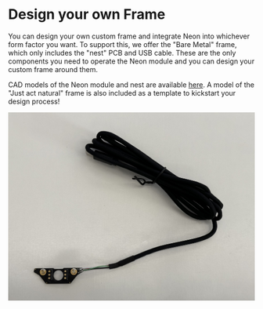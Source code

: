 # Design your own Frame
You can design your own custom frame and integrate Neon into whichever form factor you want. To support this, we offer the "Bare Metal" frame, which only includes the "nest" PCB and USB cable. These are the only components you need to operate the Neon module and you can design your custom frame around them.

CAD models of the Neon module and nest are available [here](https://github.com/pupil-labs/neon-geometry). A model of the "Just act natural" frame is also included as a template to kickstart your design process!

![Bare Metal Frame](./bare_metal.jpg)